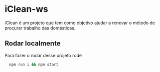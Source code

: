 # iClean-ws

iClean é um projeto que tem como objetivo ajudar a renovar o método de procurar trabalho das 
domésticas.


## Rodar localmente

Para fazer o rodar desse projeto rode

```bash
  npm run i && npm start
  
```

